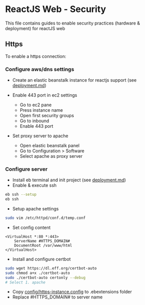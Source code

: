 # ReactJS Web - Security

This file contains guides to enable security practices (hardware & deployment) for reactJS web

## Https

To enable a https connection:

### Configure aws/dns settings

-   Create an elastic beanstalk instance for reactjs support (see [deployment.md](./deployment.md))   

-   Enable 443 port in ec2 settings
    -   Go to ec2 pane 
    -   Press instance name
    -   Open first security groups
    -   Go to inbound
    -   Enable 443 port

-   Set proxy server to apache
    -   Open elastic beanstalk panel
    -   Go to Configuration > Software
    -   Select apache as proxy server

### Configure server

-   Install eb terminal and init project (see [deployment.md](./deployment.md))
-   Enable & execute ssh

```bash
eb ssh --setup
eb ssh
```

-   Setup apache settings
```bash
sudo vim /etc/httpd/conf.d/temp.conf
```
-   Set config content
```
<VirtualHost *:80 *:443>
	ServerName #HTTPS_DOMAIN#
	DocumentRoot /var/www/html
</VirtualHost>
```

-   Install and configure certbot
```bash
sudo wget https://dl.eff.org/certbot-auto
sudo chmod a+x ./certbot-auto
sudo ./certbot-auto certonly --debug
# Select 1. apache
```

-   Copy [config/https-instance.config](.config/https-instance.config) to .ebextensions folder
-   Replace #HTTPS_DOMAIN# to server name